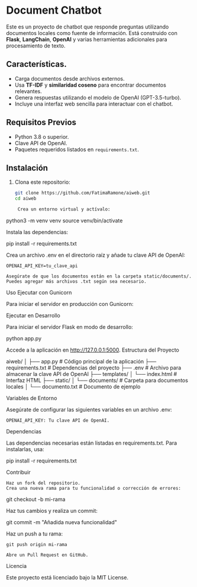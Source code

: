 # Document Chatbot

Este es un proyecto de chatbot que responde preguntas utilizando documentos locales como fuente de información. Está construido con **Flask**, **LangChain**, **OpenAI** y varias herramientas adicionales para procesamiento de texto.

## Características.

- Carga documentos desde archivos externos.
- Usa **TF-IDF** y **similaridad coseno** para encontrar documentos relevantes.
- Genera respuestas utilizando el modelo de OpenAI (GPT-3.5-turbo).
- Incluye una interfaz web sencilla para interactuar con el chatbot.
## Requisitos Previos

- Python 3.8 o superior.
- Clave API de OpenAI.
- Paquetes requeridos listados en `requirements.txt`.

## Instalación

1. Clona este repositorio:
   ```bash
   git clone https://github.com/FatimaRamone/aiweb.git
   cd aiweb

    Crea un entorno virtual y actívalo:

python3 -m venv venv
source venv/bin/activate

Instala las dependencias:

pip install -r requirements.txt

Crea un archivo .env en el directorio raíz y añade tu clave API de OpenAI:

    OPENAI_API_KEY=tu_clave_api

    Asegúrate de que los documentos están en la carpeta static/documents/. Puedes agregar más archivos .txt según sea necesario.

Uso
Ejecutar con Gunicorn

Para iniciar el servidor en producción con Gunicorn:



Ejecutar en Desarrollo

Para iniciar el servidor Flask en modo de desarrollo:

python app.py

Accede a la aplicación en http://127.0.0.1:5000.
Estructura del Proyecto

aiweb/
│
├── app.py                # Código principal de la aplicación
├── requirements.txt      # Dependencias del proyecto
├── .env                  # Archivo para almacenar la clave API de OpenAI
├── templates/
│   └── index.html        # Interfaz HTML
├── static/
│   └── documents/        # Carpeta para documentos locales
│       └── documento.txt # Documento de ejemplo

Variables de Entorno

Asegúrate de configurar las siguientes variables en un archivo .env:

    OPENAI_API_KEY: Tu clave API de OpenAI.

Dependencias

Las dependencias necesarias están listadas en requirements.txt. Para instalarlas, usa:

pip install -r requirements.txt

Contribuir

    Haz un fork del repositorio.
    Crea una nueva rama para tu funcionalidad o corrección de errores:

git checkout -b mi-rama

Haz tus cambios y realiza un commit:

git commit -m "Añadida nueva funcionalidad"

Haz un push a tu rama:

    git push origin mi-rama

    Abre un Pull Request en GitHub.

Licencia

Este proyecto está licenciado bajo la MIT License.
